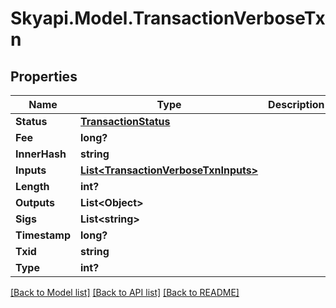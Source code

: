 
# Skyapi.Model.TransactionVerboseTxn

## Properties

Name | Type | Description | Notes
------------ | ------------- | ------------- | -------------
**Status** | [**TransactionStatus**](TransactionStatus.md) |  | [optional] 
**Fee** | **long?** |  | [optional] 
**InnerHash** | **string** |  | [optional] 
**Inputs** | [**List&lt;TransactionVerboseTxnInputs&gt;**](TransactionVerboseTxnInputs.md) |  | [optional] 
**Length** | **int?** |  | [optional] 
**Outputs** | **List&lt;Object&gt;** |  | [optional] 
**Sigs** | **List&lt;string&gt;** |  | [optional] 
**Timestamp** | **long?** |  | [optional] 
**Txid** | **string** |  | [optional] 
**Type** | **int?** |  | [optional] 

[[Back to Model list]](../README.md#documentation-for-models)
[[Back to API list]](../README.md#documentation-for-api-endpoints)
[[Back to README]](../README.md)

